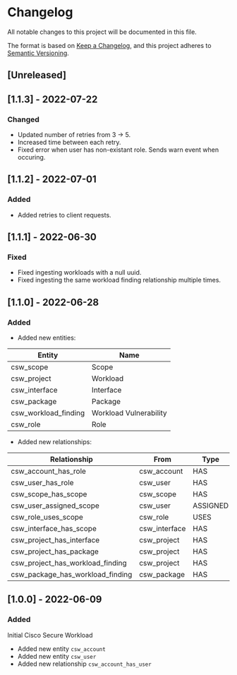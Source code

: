 # Changelog

All notable changes to this project will be documented in this file.

The format is based on [Keep a Changelog](https://keepachangelog.com/en/1.0.0/),
and this project adheres to
[Semantic Versioning](https://semver.org/spec/v2.0.0.html).

## [Unreleased]

## [1.1.3] - 2022-07-22

### Changed

- Updated number of retries from 3 -> 5.
- Increased time between each retry.
- Fixed error when user has non-existant role. Sends warn event when occuring.

## [1.1.2] - 2022-07-01

### Added

- Added retries to client requests.

## [1.1.1] - 2022-06-30

### Fixed

- Fixed ingesting workloads with a null uuid.
- Fixed ingesting the same workload finding relationship multiple times.

## [1.1.0] - 2022-06-28

### Added

- Added new entities:

| Entity               | Name                   |
| -------------------- | ---------------------- |
| csw_scope            | Scope                  |
| csw_project          | Workload               |
| csw_interface        | Interface              |
| csw_package          | Package                |
| csw_workload_finding | Workload Vulnerability |
| csw_role             | Role                   |

- Added new relationships:

| Relationship                     | From          | Type     | To                   |
| -------------------------------- | ------------- | -------- | -------------------- |
| csw_account_has_role             | csw_account   | HAS      | csw_role             |
| csw_user_has_role                | csw_user      | HAS      | csw_role             |
| csw_scope_has_scope              | csw_scope     | HAS      | csw_scope            |
| csw_user_assigned_scope          | csw_user      | ASSIGNED | csw_scope            |
| csw_role_uses_scope              | csw_role      | USES     | csw_scope            |
| csw_interface_has_scope          | csw_interface | HAS      | csw_scope            |
| csw_project_has_interface        | csw_project   | HAS      | csw_interface        |
| csw_project_has_package          | csw_project   | HAS      | csw_package          |
| csw_project_has_workload_finding | csw_project   | HAS      | csw_workload_finding |
| csw_package_has_workload_finding | csw_package   | HAS      | csw_workload_finding |

## [1.0.0] - 2022-06-09

### Added

Initial Cisco Secure Workload

- Added new entity `csw_account`
- Added new entity `csw_user`
- Added new relationship `csw_account_has_user`
